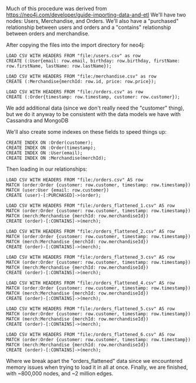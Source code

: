 Much of this procedure was derived from https://neo4j.com/developer/guide-importing-data-and-etl
We'll have two nodes: Users, Merchandise, and Orders.
We'll also have a "purchased" relationship between users and orders and a "contains" relationship between orders and merchandise.

After copying the files into the import directory for neo4j:
```
LOAD CSV WITH HEADERS FROM "file:/users.csv" as row
CREATE (:User{email: row.email, birthday: row.birthday, firstName: row.firstName, lastName: row.lastName});

LOAD CSV WITH HEADERS FROM "file:/merchandise.csv" as row
CREATE (:Merchandise{merchId: row.id, price: row.price});

LOAD CSV WITH HEADERS FROM "file:/orders.csv" as row
CREATE (:Order{timestamp: row.timestamp, customer: row.customer});
```
We add additional data (since we don't really need the "customer" thing), but we do it anyway to be consistent with the data models we have with Cassandra and MongoDB

We'll also create some indexes on these fields to speed things up:
```
CREATE INDEX ON :Order(customer);
CREATE INDEX ON :Order(timestamp);
CREATE INDEX ON :User(email);
CREATE INDEX ON :Merchandise(merchId);
```

Then loading in our relationships:
```
LOAD CSV WITH HEADERS FROM "file:/orders.csv" AS row
MATCH (order:Order {customer: row.customer, timestamp: row.timestamp})
MATCH (user:User {email: row.customer})
CREATE (user)-[:PURCHASED]->(order);

LOAD CSV WITH HEADERS FROM "file:/orders_flattened_1.csv" AS row
MATCH (order:Order {customer: row.customer, timestamp: row.timestamp})
MATCH (merch:Merchandise {merchId: row.merchandiseId})
CREATE (order)-[:CONTAINS]->(merch);

LOAD CSV WITH HEADERS FROM "file:/orders_flattened_2.csv" AS row
MATCH (order:Order {customer: row.customer, timestamp: row.timestamp})
MATCH (merch:Merchandise {merchId: row.merchandiseId})
CREATE (order)-[:CONTAINS]->(merch);

LOAD CSV WITH HEADERS FROM "file:/orders_flattened_3.csv" AS row
MATCH (order:Order {customer: row.customer, timestamp: row.timestamp})
MATCH (merch:Merchandise {merchId: row.merchandiseId})
CREATE (order)-[:CONTAINS]->(merch);

LOAD CSV WITH HEADERS FROM "file:/orders_flattened_4.csv" AS row
MATCH (order:Order {customer: row.customer, timestamp: row.timestamp})
MATCH (merch:Merchandise {merchId: row.merchandiseId})
CREATE (order)-[:CONTAINS]->(merch);

LOAD CSV WITH HEADERS FROM "file:/orders_flattened_5.csv" AS row
MATCH (order:Order {customer: row.customer, timestamp: row.timestamp})
MATCH (merch:Merchandise {merchId: row.merchandiseId})
CREATE (order)-[:CONTAINS]->(merch);

LOAD CSV WITH HEADERS FROM "file:/orders_flattened_6.csv" AS row
MATCH (order:Order {customer: row.customer, timestamp: row.timestamp})
MATCH (merch:Merchandise {merchId: row.merchandiseId})
CREATE (order)-[:CONTAINS]->(merch);
```
Where we break apart the "orders_flattened" data since we encountered memory issues when trying to load it in all at once.
Finally, we are finished, with ~800,000 nodes, and ~2 million edges.
